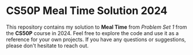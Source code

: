 # CS50P Meal Time Solution 2024

This repository contains my solution to **Meal Time** from _Problem Set 1_ from the **CS50P** course in 2024.
Feel free to explore the code and use it as a reference for your own projects. If you have any questions or suggestions, please don't hesitate to reach out.
